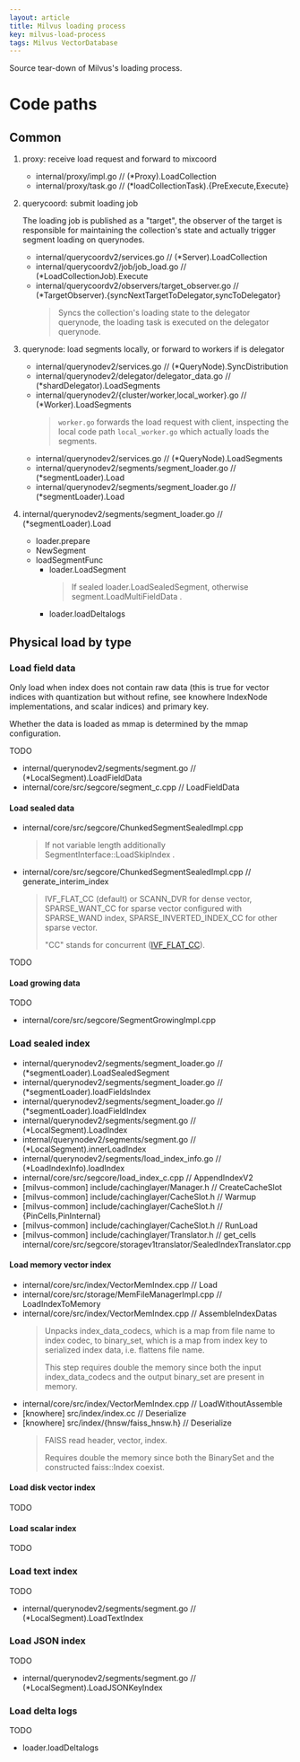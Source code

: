 ```yaml
---
layout: article
title: Milvus loading process
key: milvus-load-process
tags: Milvus VectorDatabase
---
```


Source tear-down of Milvus's loading process.

<!-- more -->

Code paths
==========

Common
------

1. proxy: receive load request and forward to mixcoord

    * internal/proxy/impl.go // (*Proxy).LoadCollection
    * internal/proxy/task.go // (*loadCollectionTask).{PreExecute,Execute}

2. querycoord: submit loading job  

    The loading job is published as a "target", the observer of the target is responsible for maintaining the collection's state and actually trigger segment loading on querynodes.

    * internal/querycoordv2/services.go // (*Server).LoadCollection
    * internal/querycoordv2/job/job_load.go // (*LoadCollectionJob).Execute
    * internal/querycoordv2/observers/target_observer.go // (*TargetObserver).{syncNextTargetToDelegator,syncToDelegator}
        > Syncs the collection's loading state to the delegator querynode, the loading task is executed on the delegator querynode.

3. querynode: load segments locally, or forward to workers if is delegator

    * internal/querynodev2/services.go // (*QueryNode).SyncDistribution
    * internal/querynodev2/delegator/delegator_data.go // (*shardDelegator).LoadSegments
    * internal/querynodev2/{cluster/worker,local_worker}.go // (*Worker).LoadSegments
        > `worker.go` forwards the load request with client, inspecting the local code path `local_worker.go` which actually loads the segments.
    * internal/querynodev2/services.go // (*QueryNode).LoadSegments
    * internal/querynodev2/segments/segment_loader.go // (*segmentLoader).Load
    * internal/querynodev2/segments/segment_loader.go // (*segmentLoader).Load

4. internal/querynodev2/segments/segment_loader.go // (*segmentLoader).Load

    * loader.prepare
    * NewSegment
    * loadSegmentFunc
        * loader.LoadSegment
            > If sealed loader.LoadSealedSegment, otherwise segment.LoadMultiFieldData .
        * loader.loadDeltalogs

Physical load by type
---------------------

### Load field data

Only load when index does not contain raw data (this is true for vector indices with quantization but without refine, see knowhere IndexNode implementations, and scalar indices) and primary key.

Whether the data is loaded as mmap is determined by the mmap configuration.

TODO

* internal/querynodev2/segments/segment.go // (*LocalSegment).LoadFieldData
* internal/core/src/segcore/segment_c.cpp // LoadFieldData

#### Load sealed data

* internal/core/src/segcore/ChunkedSegmentSealedImpl.cpp
    > If not variable length additionally SegmentInterface::LoadSkipIndex .
* internal/core/src/segcore/ChunkedSegmentSealedImpl.cpp // generate_interim_index
    > IVF_FLAT_CC (default) or SCANN_DVR for dense vector, SPARSE_WANT_CC for sparse vector configured with SPARSE_WAND index, SPARSE_INVERTED_INDEX_CC for other sparse vector.
    >
    > "CC" stands for concurrent ([IVF_FLAT_CC](https://github.com/milvus-io/knowhere/pull/824)).

TODO

#### Load growing data

TODO

* internal/core/src/segcore/SegmentGrowingImpl.cpp

### Load sealed index

* internal/querynodev2/segments/segment_loader.go // (*segmentLoader).LoadSealedSegment
* internal/querynodev2/segments/segment_loader.go // (*segmentLoader).loadFieldsIndex
* internal/querynodev2/segments/segment_loader.go // (*segmentLoader).loadFieldIndex
* internal/querynodev2/segments/segment.go // (*LocalSegment).LoadIndex
* internal/querynodev2/segments/segment.go // (*LocalSegment).innerLoadIndex
* internal/querynodev2/segments/load_index_info.go // (*LoadIndexInfo).loadIndex
* internal/core/src/segcore/load_index_c.cpp // AppendIndexV2
* [milvus-common] include/cachinglayer/Manager.h // CreateCacheSlot
* [milvus-common] include/cachinglayer/CacheSlot.h // Warmup
* [milvus-common] include/cachinglayer/CacheSlot.h // {PinCells,PinInternal}
* [milvus-common] include/cachinglayer/CacheSlot.h // RunLoad
* [milvus-common] include/cachinglayer/Translator.h // get_cells
    internal/core/src/segcore/storagev1translator/SealedIndexTranslator.cpp

#### Load memory vector index

* internal/core/src/index/VectorMemIndex.cpp // Load
* internal/core/src/storage/MemFileManagerImpl.cpp // LoadIndexToMemory
* internal/core/src/index/VectorMemIndex.cpp // AssembleIndexDatas
    > Unpacks index_data_codecs, which is a map from file name to index codec, to binary_set, which is a map from index key to serialized index data, i.e. flattens file name.
    >
    > This step requires double the memory since both the input index_data_codecs and the output binary_set are present in memory.
* internal/core/src/index/VectorMemIndex.cpp // LoadWithoutAssemble
* [knowhere] src/index/index.cc // Deserialize
* [knowhere] src/index/{hnsw/faiss_hnsw.h} // Deserialize
    > FAISS read header, vector, index.
    >
    > Requires double the memory since both the BinarySet and the constructed faiss::Index coexist.

#### Load disk vector index

TODO

#### Load scalar index

TODO

### Load text index

TODO

* internal/querynodev2/segments/segment.go // (*LocalSegment).LoadTextIndex

### Load JSON index

TODO

* internal/querynodev2/segments/segment.go // (*LocalSegment).LoadJSONKeyIndex

### Load delta logs

TODO

* loader.loadDeltalogs
